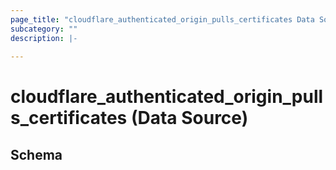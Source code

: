 ```yaml
---
page_title: "cloudflare_authenticated_origin_pulls_certificates Data Source - Cloudflare"
subcategory: ""
description: |-
  
---
```


# cloudflare_authenticated_origin_pulls_certificates (Data Source)




<!-- schema generated by tfplugindocs -->
## Schema


